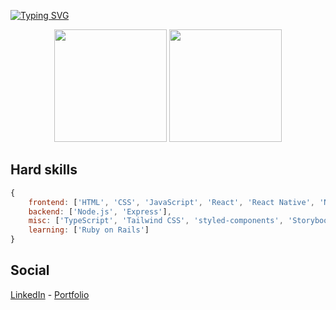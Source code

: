 [![Typing SVG](https://readme-typing-svg.demolab.com?font=Fira+Code&pause=500&center=true&width=435&lines=Hi!+I'm+Leandro+Ara%C3%BAjo;Web+Developer)](https://git.io/typing-svg)

<div align="center">
    <img height="180em" src="https://github-readme-stats.vercel.app/api?username=redfire314&show_icons=true&theme=react&include_all_commits=true&count_private=true" />
    <img height="180em" src="https://github-readme-stats.vercel.app/api/top-langs/?username=redfire314&langs_count=3&theme=react" />
</div>

## Hard skills
```Javascript
{
    frontend: ['HTML', 'CSS', 'JavaScript', 'React', 'React Native', 'Next.js'],
    backend: ['Node.js', 'Express'],
    misc: ['TypeScript', 'Tailwind CSS', 'styled-components', 'Storybook', 'Redux', 'GraphQL', 'Docker'],
    learning: ['Ruby on Rails']
}
```

## Social
<a href="https://www.linkedin.com/in/leandroaraujowm/" target="_blank">LinkedIn</a> - <a href="https://redfire314.github.io/" target="_blank">Portfolio</a>
